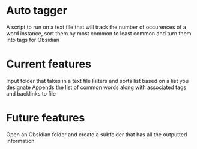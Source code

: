 # Auto tagger

A script to run on a text file that will track the number of occurences of a word instance, sort them by most common to least common and turn them into tags for Obsidian

# Current features
Input folder that takes in a text file
Filters and sorts list based on a list you designate
Appends the list of common words along with associated tags and backlinks to file

# Future features
Open an Obsidian folder and create a subfolder that has all the outputted information